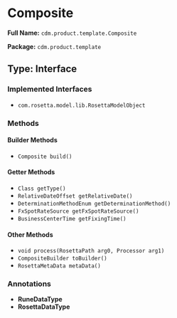 # Composite

**Full Name:** `cdm.product.template.Composite`

**Package:** `cdm.product.template`

## Type: Interface

### Implemented Interfaces

- `com.rosetta.model.lib.RosettaModelObject`

### Methods

#### Builder Methods

- `Composite build()`

#### Getter Methods

- `Class getType()`
- `RelativeDateOffset getRelativeDate()`
- `DeterminationMethodEnum getDeterminationMethod()`
- `FxSpotRateSource getFxSpotRateSource()`
- `BusinessCenterTime getFixingTime()`

#### Other Methods

- `void process(RosettaPath arg0, Processor arg1)`
- `CompositeBuilder toBuilder()`
- `RosettaMetaData metaData()`

### Annotations

- **RuneDataType**
- **RosettaDataType**

